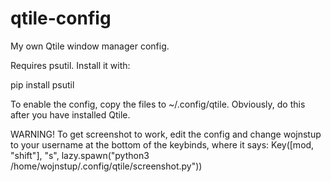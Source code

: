 # qtile-config
My own Qtile window manager config.

Requires psutil. Install it with:

pip install psutil

To enable the config, copy the files to ~/.config/qtile. Obviously, do this after you have installed Qtile.

WARNING! 
To get screenshot to work, edit the config and change wojnstup to your username at the bottom of the keybinds, where it says:
Key([mod, "shift"], "s", lazy.spawn("python3 /home/wojnstup/.config/qtile/screenshot.py"))
